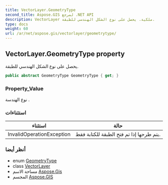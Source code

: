 ```yaml
---
title: VectorLayer.GeometryType
second_title: Aspose.GIS لمرجع .NET API
description: VectorLayer ملكية. يحصل على نوع الشكل الهندسي للطبقة.
type: docs
weight: 60
url: /ar/net/aspose.gis/vectorlayer/geometrytype/
---
```

## VectorLayer.GeometryType property

يحصل على نوع الشكل الهندسي للطبقة.

```csharp
public abstract GeometryType GeometryType { get; }
```

### Property_Value

نوع الهندسة .

### استثناءات

| استثناء | حالة |
| --- | --- |
| InvalidOperationException | يتم طرحها إذا تم فتح الطبقة للكتابة فقط. |

### أنظر أيضا

* enum [GeometryType](../../../aspose.gis.geometries/geometrytype/)
* class [VectorLayer](../)
* مساحة الاسم [Aspose.Gis](../../vectorlayer/)
* المجسم [Aspose.GIS](../../../)


